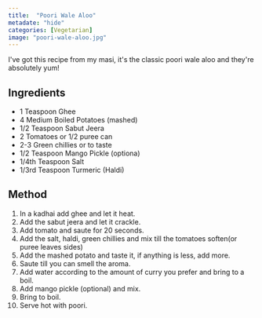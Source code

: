 ```yaml
---
title:  "Poori Wale Aloo"
metadate: "hide"
categories: [Vegetarian]
image: "poori-wale-aloo.jpg"
---
```


I've got this recipe from my masi, it's the classic poori wale aloo and they're absolutely yum!

## Ingredients

- 1 Teaspoon Ghee
- 4 Medium Boiled Potatoes (mashed)
- 1/2 Teaspoon Sabut Jeera
- 2 Tomatoes or 1/2 puree can
- 2-3 Green chillies or to taste
- 1/2 Teaspoon Mango Pickle (optiona)
- 1/4th Teaspoon Salt
- 1/3rd Teaspoon Turmeric (Haldi)

## Method

1. In a kadhai add ghee and let it heat.
2. Add the sabut jeera and let it crackle. 
3. Add tomato and saute for 20 seconds. 
4. Add the salt, haldi, green chillies and mix till the tomatoes soften(or puree leaves sides)
5. Add the mashed potato and taste it, if anything is less, add more. 
6. Saute till you can smell the aroma. 
7. Add water according to the amount of curry you prefer and bring to a boil. 
8. Add mango pickle (optional) and mix. 
9. Bring to boil. 
10. Serve hot with poori. 

